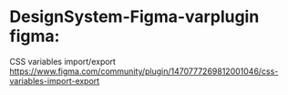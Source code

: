 # DesignSystem-Figma-varplugin figma:
CSS variables import/export
https://www.figma.com/community/plugin/1470777269812001046/css-variables-import-export




